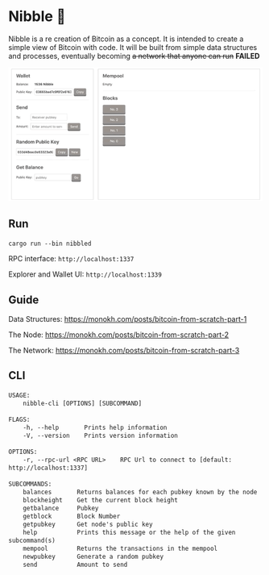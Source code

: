 # Nibble :cookie:

Nibble is a re creation of Bitcoin as a concept. It is intended to create a simple view of Bitcoin with code. It will be built from simple data structures and processes, eventually becoming ~~a network that anyone can run~~ **FAILED**

![Nibble demo](https://github.com/monokh/nibble/blob/master/demo.gif?raw=true)

## Run

`cargo run --bin nibbled`

RPC interface: `http://localhost:1337`

Explorer and Wallet UI: `http://localhost:1339`

## Guide

Data Structures: https://monokh.com/posts/bitcoin-from-scratch-part-1

The Node: https://monokh.com/posts/bitcoin-from-scratch-part-2

The Network: https://monokh.com/posts/bitcoin-from-scratch-part-3

## CLI

```
USAGE:
    nibble-cli [OPTIONS] [SUBCOMMAND]

FLAGS:
    -h, --help       Prints help information
    -V, --version    Prints version information

OPTIONS:
    -r, --rpc-url <RPC URL>    RPC Url to connect to [default: http://localhost:1337]

SUBCOMMANDS:
    balances       Returns balances for each pubkey known by the node
    blockheight    Get the current block height
    getbalance     Pubkey
    getblock       Block Number
    getpubkey      Get node's public key
    help           Prints this message or the help of the given subcommand(s)
    mempool        Returns the transactions in the mempool
    newpubkey      Generate a random pubkey
    send           Amount to send
```
